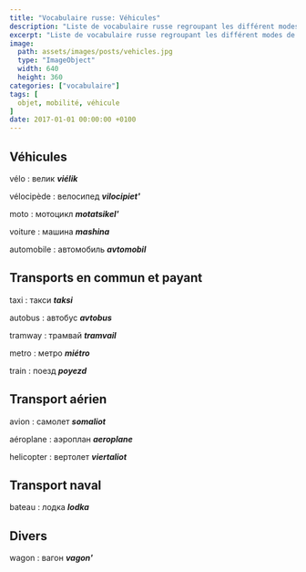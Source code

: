 ```yaml
---
title: "Vocabulaire russe: Véhicules"
description: "Liste de vocabulaire russe regroupant les différent modes de transport."
excerpt: "Liste de vocabulaire russe regroupant les différent modes de transport."
image:
  path: assets/images/posts/vehicles.jpg
  type: "ImageObject"
  width: 640
  height: 360
categories: ["vocabulaire"]
tags: [
  objet, mobilité, véhicule
]
date: 2017-01-01 00:00:00 +0100
---
```


## Véhicules

vélo
: велик
*__viélik__*

vélocipède
: велосипед
*__vilocipiet'__*

moto
: мотоцикл
*__motatsikel'__*

voiture
: машина
*__mashina__*

automobile
: автомобиль
*__avtomobil__*


## Transports en commun et payant

taxi
: такси
*__taksi__*

autobus
: автобус
*__avtobus__*

tramway
: трамвай
*__tramvail__*

metro
: метро
*__miétro__*

train
: поезд
*__poyezd__*


## Transport aérien

avion
: самолет
*__somaliot__*

aéroplane
: аэроплан
*__aeroplane__*

helicopter
: вертолет
*__viertaliot__*


## Transport naval

bateau
: лодка
*__lodka__*


## Divers

wagon
: вагон
*__vagon'__*
